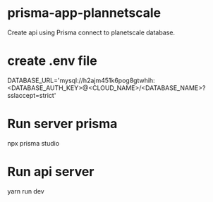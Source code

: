 # prisma-app-plannetscale
Create api using Prisma connect to planetscale database.

# create .env file
DATABASE_URL='mysql://h2ajm451k6pog8gtwhih:<DATABASE_AUTH_KEY>@<CLOUD_NAME>/<DATABASE_NAME>?sslaccept=strict'

# Run server prisma
npx prisma studio

# Run api server
yarn run dev


